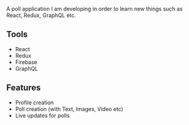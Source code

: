 A poll application I am developing in order to learn new things such as React, Redux, GraphQL etc.

## Tools
- React
- Redux
- Firebase
- GraphQL

## Features

- Profile creation
- Poll creation (with Text, Images, Video etc)
- Live updates for polls